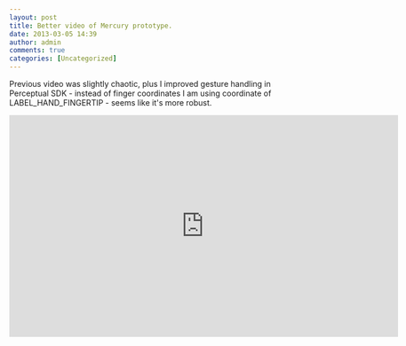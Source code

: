 ```yaml
---
layout: post
title: Better video of Mercury prototype.
date: 2013-03-05 14:39
author: admin
comments: true
categories: [Uncategorized]
---
```

Previous video was slightly chaotic, plus I improved gesture handling in Perceptual SDK -
instead of finger coordinates I am using coordinate of LABEL_HAND_FINGERTIP - seems like it's more robust.
<iframe src="http://www.youtube.com/embed/ASTTUvziJgE" height="400" width="700" allowfullscreen="" frameborder="0"></iframe>
